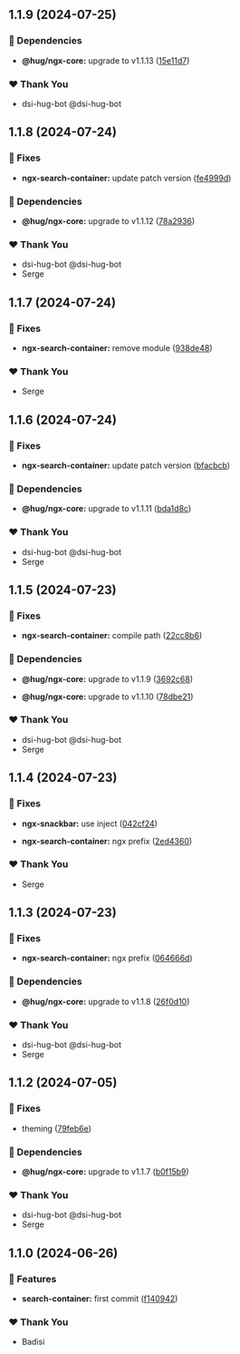 ## 1.1.9 (2024-07-25)


### 🌱 Dependencies

- **@hug/ngx-core:** upgrade to v1.1.13 ([15e11d7](https://github.com/DSI-HUG/ngx-components/commit/15e11d7))


### ❤️  Thank You

- dsi-hug-bot @dsi-hug-bot

## 1.1.8 (2024-07-24)


### 🐛 Fixes

- **ngx-search-container:** update patch version ([fe4999d](https://github.com/DSI-HUG/ngx-components/commit/fe4999d))


### 🌱 Dependencies

- **@hug/ngx-core:** upgrade to v1.1.12 ([78a2936](https://github.com/DSI-HUG/ngx-components/commit/78a2936))


### ❤️  Thank You

- dsi-hug-bot @dsi-hug-bot
- Serge

## 1.1.7 (2024-07-24)


### 🐛 Fixes

- **ngx-search-container:** remove module ([938de48](https://github.com/DSI-HUG/ngx-components/commit/938de48))


### ❤️  Thank You

- Serge

## 1.1.6 (2024-07-24)


### 🐛 Fixes

- **ngx-search-container:** update patch version ([bfacbcb](https://github.com/DSI-HUG/ngx-components/commit/bfacbcb))


### 🌱 Dependencies

- **@hug/ngx-core:** upgrade to v1.1.11 ([bda1d8c](https://github.com/DSI-HUG/ngx-components/commit/bda1d8c))


### ❤️  Thank You

- dsi-hug-bot @dsi-hug-bot
- Serge

## 1.1.5 (2024-07-23)


### 🐛 Fixes

- **ngx-search-container:** compile path ([22cc8b6](https://github.com/DSI-HUG/ngx-components/commit/22cc8b6))


### 🌱 Dependencies

- **@hug/ngx-core:** upgrade to v1.1.9 ([3692c68](https://github.com/DSI-HUG/ngx-components/commit/3692c68))

- **@hug/ngx-core:** upgrade to v1.1.10 ([78dbe21](https://github.com/DSI-HUG/ngx-components/commit/78dbe21))


### ❤️  Thank You

- dsi-hug-bot @dsi-hug-bot
- Serge

## 1.1.4 (2024-07-23)


### 🐛 Fixes

- **ngx-snackbar:** use inject ([042cf24](https://github.com/DSI-HUG/ngx-components/commit/042cf24))

- **ngx-search-container:** ngx prefix ([2ed4360](https://github.com/DSI-HUG/ngx-components/commit/2ed4360))


### ❤️  Thank You

- Serge

## 1.1.3 (2024-07-23)


### 🐛 Fixes

- **ngx-search-container:** ngx prefix ([064666d](https://github.com/DSI-HUG/ngx-components/commit/064666d))


### 🌱 Dependencies

- **@hug/ngx-core:** upgrade to v1.1.8 ([26f0d10](https://github.com/DSI-HUG/ngx-components/commit/26f0d10))


### ❤️  Thank You

- dsi-hug-bot @dsi-hug-bot
- Serge

## 1.1.2 (2024-07-05)

### 🐛 Fixes

-   theming ([79feb6e](https://github.com/DSI-HUG/ngx-components/commit/79feb6e))

### 🌱 Dependencies

-   **@hug/ngx-core:** upgrade to v1.1.7 ([b0f15b9](https://github.com/DSI-HUG/ngx-components/commit/b0f15b9))

### ❤️ Thank You

-   dsi-hug-bot @dsi-hug-bot
-   Serge

## 1.1.0 (2024-06-26)

### 🚀 Features

-   **search-container:** first commit ([f140942](https://github.com/DSI-HUG/ngx-components/commit/f140942))

### ❤️ Thank You

-   Badisi
